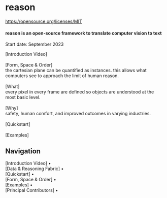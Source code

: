# reason

https://opensource.org/licenses/MIT

<p class="align right">
<h4>reason is an open-source framework to translate computer vision to text</h4>
  Start date: September 2023
</p>

[Introduction Video] <br /> <br />
[Form, Space & Order] <br />
the cartesian plane can be quantified as instances. this allows what computers see to approach the limit of human reason. <br /> <br />
[What] <br />
every pixel in every frame are defined so objects are understood at the most basic level.<br /> <br />
[Why] <br />
safety, human comfort, and improved outcomes in varying industries.<br /> <br />
[Quickstart] <br /> <br />
[Examples]

## Navigation

[Introduction Video] • <br />
[Data & Reasoning Fabric] • <br />
[Quickstart] • <br />
[Form, Space & Order] • <br />
[Examples] • <br />
[Principal Contributors] • <br />
</div>
<br />
<br />
<br />
<br />
